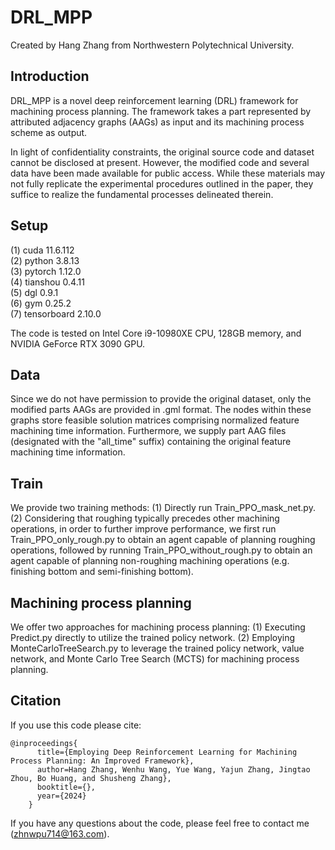 # DRL_MPP
Created by Hang Zhang from Northwestern Polytechnical University. 

## Introduction
DRL_MPP is a novel deep reinforcement learning (DRL) framework for machining process planning. The framework takes a part represented by attributed adjacency graphs (AAGs) as input and its machining process scheme as output. 

In light of confidentiality constraints, the original source code and dataset cannot be disclosed at present. However, the modified code and several data have been made available for public access. While these materials may not fully replicate the experimental procedures outlined in the paper, they suffice to realize the fundamental processes delineated therein.

## Setup
(1)	cuda 11.6.112     
(2)	python 3.8.13  
(3)	pytorch 1.12.0   
(4)	tianshou 0.4.11  
(5)   dgl 0.9.1  
(6)   gym 0.25.2  
(7)   tensorboard 2.10.0   

The code is tested on Intel Core i9-10980XE CPU, 128GB memory, and NVIDIA GeForce RTX 3090 GPU. 

## Data
Since we do not have permission to provide the original dataset, only the modified parts AAGs are provided in .gml format. The nodes within these graphs store feasible solution matrices comprising normalized feature machining time information. Furthermore, we supply part AAG files (designated with the "all_time" suffix) containing the original feature machining time information.

## Train
We provide two training methods: (1) Directly run Train_PPO_mask_net.py. (2) Considering that roughing typically precedes other machining operations, in order to further improve performance, we first run Train_PPO_only_rough.py to obtain an agent capable of planning roughing operations, followed by running Train_PPO_without_rough.py to obtain an agent capable of planning non-roughing machining operations (e.g. finishing bottom and semi-finishing bottom).

## Machining process planning
We offer two approaches for machining process planning: (1) Executing Predict.py directly to utilize the trained policy network. (2) Employing MonteCarloTreeSearch.py to leverage the trained policy network, value network, and Monte Carlo Tree Search (MCTS) for machining process planning.

## Citation
If you use this code please cite:  
```
@inproceedings{  
      title={Employing Deep Reinforcement Learning for Machining Process Planning: An Improved Framework},  
      author=Hang Zhang, Wenhu Wang, Yue Wang, Yajun Zhang, Jingtao Zhou, Bo Huang, and Shusheng Zhang},  
      booktitle={},  
      year={2024}  
    }
``` 
If you have any questions about the code, please feel free to contact me (zhnwpu714@163.com).
